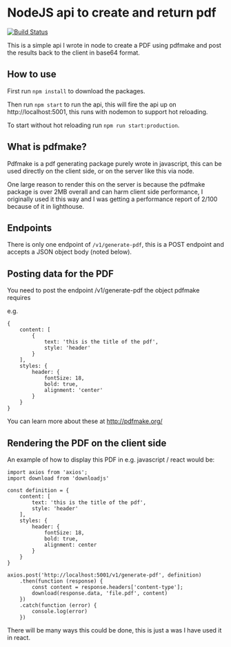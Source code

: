 # NodeJS api to create and return pdf

[![Build Status](https://travis-ci.com/Redfern/pdfmake-generator-api.svg?branch=master)](https://travis-ci.com/Redfern/pdfmake-generator-api)

This is a simple api I wrote in node to create a PDF using pdfmake and post the results back to the client in base64 format.

## How to use

First run `npm install` to download the packages.

Then run `npm start` to run the api, this will fire the api up on http://localhost:5001, this runs with nodemon to support hot reloading.

To start without hot reloading run `npm run start:production`.

## What is pdfmake?

Pdfmake is a pdf generating package purely wrote in javascript, this can be used directly on the client side, or on the server like this via node.

One large reason to render this on the server is because the pdfmake package is over 2MB overall and can harm client side performance, I originally used it this way and I was getting a performance report of 2/100 because of it in lighthouse.

## Endpoints

There is only one endpoint of `/v1/generate-pdf`, this is a POST endpoint and accepts a JSON object body (noted below).

## Posting data for the PDF

You need to post the endpoint /v1/generate-pdf the object pdfmake requires

e.g.

```
{
    content: [
        {
            text: 'this is the title of the pdf',
            style: 'header'
        }
    ],
    styles: {
        header: {
            fontSize: 18,
            bold: true,
            alignment: 'center'
        }
    }
}
```

You can learn more about these at http://pdfmake.org/

## Rendering the PDF on the client side

An example of how to display this PDF in e.g. javascript / react would be:

```
import axios from 'axios';
import download from 'downloadjs'

const definition = {
    content: [
        text: 'this is the title of the pdf',
        style: 'header'
    ],
    styles: {
        header: {
            fontSize: 18,
            bold: true,
            alignment: center
        }
    }
}

axios.post('http://localhost:5001/v1/generate-pdf', definition)
    .then(function (response) {
        const content = response.headers['content-type'];
        download(response.data, 'file.pdf', content)
    })
    .catch(function (error) {
        console.log(error)
    })
```

There will be many ways this could be done, this is just a was I have used it in react.